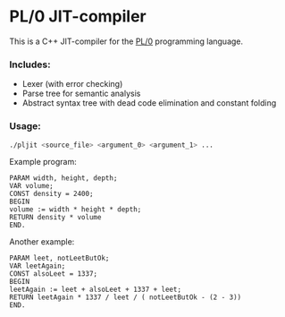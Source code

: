 # PL/0 JIT-compiler

This is a C++ JIT-compiler for the [PL/0](https://en.wikipedia.org/wiki/PL/0) programming language.

### Includes:

- Lexer (with error checking)
- Parse tree for semantic analysis
- Abstract syntax tree with dead code elimination and constant folding

### Usage:

```bash
./pljit <source_file> <argument_0> <argument_1> ...
```

Example program:

```pl/0
PARAM width, height, depth;
VAR volume;
CONST density = 2400;
BEGIN
volume := width * height * depth;
RETURN density * volume
END.
```

Another example:

```pl/0
PARAM leet, notLeetButOk;
VAR leetAgain;
CONST alsoLeet = 1337;
BEGIN
leetAgain := leet + alsoLeet + 1337 + leet;
RETURN leetAgain * 1337 / leet / ( notLeetButOk - (2 - 3))
END.
```
